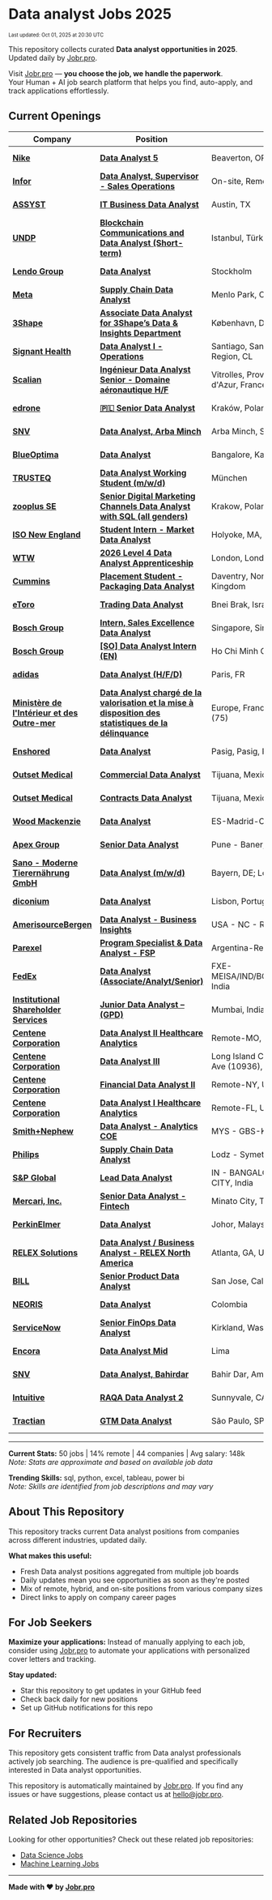 <!-- prettier-ignore-start -->
# Data analyst Jobs 2025

<sub><small>Last updated: Oct 01, 2025 at 20:30 UTC</small></sub>

This repository collects curated **Data analyst opportunities in 2025**.  
Updated daily by [Jobr.pro](https://jobr.pro?utm_source=github&utm_medium=repo&utm_campaign=github-data-analyst-jobs).

Visit [Jobr.pro](https://jobr.pro?utm_source=github&utm_medium=repo&utm_campaign=github-data-analyst-jobs) — **you choose the job, we handle the paperwork**.  
Your Human + AI job search platform that helps you find, auto-apply, and track applications effortlessly.

## Current Openings

| Company | Position | Location | Type | Date |
| ------- | -------- | -------- | ---- | ------ |
| **[Nike](https://www.nike.com/)** | **[Data Analyst 5](https://jobr.pro/job/29157350/data-analyst-5?utm_source=github&utm_medium=repo&utm_campaign=github-data-analyst-jobs)** | Beaverton, OR, US | On Site | Oct 01 |
| **[Infor](https://www.infor.com/)** | **[Data Analyst, Supervisor - Sales Operations](https://jobr.pro/job/29143008/data-analyst-supervisor-sales-operations?utm_source=github&utm_medium=repo&utm_campaign=github-data-analyst-jobs)** | On-site, Remote Location, India | Remote | Oct 01 |
| **[ASSYST](https://www.assyst.net/)** | **[IT Business Data Analyst](https://jobr.pro/job/29156852/it-business-data-analyst?utm_source=github&utm_medium=repo&utm_campaign=github-data-analyst-jobs)** | Austin, TX | On Site | Oct 01 |
| **[UNDP](https://www.undp.org/)** | **[Blockchain Communications and Data Analyst (Short-term)](https://jobr.pro/job/29134413/blockchain-communications-and-data-analyst-short-term?utm_source=github&utm_medium=repo&utm_campaign=github-data-analyst-jobs)** | Istanbul, Türkiye | On Site | Oct 01 |
| **[Lendo Group](https://www.lendo.group/)** | **[Data Analyst](https://jobr.pro/job/29157877/data-analyst?utm_source=github&utm_medium=repo&utm_campaign=github-data-analyst-jobs)** | Stockholm | On Site | Oct 01 |
| **[Meta](https://www.meta.com/)** | **[Supply Chain Data Analyst](https://jobr.pro/job/29129457/supply-chain-data-analyst?utm_source=github&utm_medium=repo&utm_campaign=github-data-analyst-jobs)** | Menlo Park, CA \| Fremont, CA | On Site | Oct 01 |
| **[3Shape](https://www.3shape.com/)** | **[Associate Data Analyst for 3Shape’s Data & Insights Department](https://jobr.pro/job/29134176/associate-data-analyst-for-3shapes-data-insights-department?utm_source=github&utm_medium=repo&utm_campaign=github-data-analyst-jobs)** | København, Denmark | On Site | Oct 01 |
| **[Signant Health](https://signanthealth.com/)** | **[Data Analyst I - Operations](https://jobr.pro/job/29149028/data-analyst-i-operations?utm_source=github&utm_medium=repo&utm_campaign=github-data-analyst-jobs)** | Santiago, Santiago Metropolitan Region, CL | On Site | Oct 01 |
| **[Scalian](https://www.scalian.com)** | **[Ingénieur Data Analyst Senior - Domaine aéronautique H/F](https://jobr.pro/job/29135476/ingenieur-data-analyst-senior-domaine-aeronautique-hf?utm_source=github&utm_medium=repo&utm_campaign=github-data-analyst-jobs)** | Vitrolles, Provence-Alpes-Côte d'Azur, France | On Site | Oct 01 |
| **[edrone](https://edrone.me/)** | **[🇵🇱 Senior Data Analyst](https://jobr.pro/job/29132791/-senior-data-analyst?utm_source=github&utm_medium=repo&utm_campaign=github-data-analyst-jobs)** | Kraków, Poland | On Site | Oct 01 |
| **[SNV](https://www.snv.org)** | **[Data Analyst, Arba Minch](https://jobr.pro/job/29135725/data-analyst-arba-minch?utm_source=github&utm_medium=repo&utm_campaign=github-data-analyst-jobs)** | Arba Minch, SNNPR, Ethiopia | On Site | Oct 01 |
| **[BlueOptima](https://www.blueoptima.com)** | **[Data Analyst](https://jobr.pro/job/29135732/data-analyst?utm_source=github&utm_medium=repo&utm_campaign=github-data-analyst-jobs)** | Bangalore, Karnataka, India | On Site | Oct 01 |
| **[TRUSTEQ](https://jobs.trusteq.de)** | **[Data Analyst Working Student (m/w/d)](https://jobr.pro/job/29120643/data-analyst-working-student-mwd?utm_source=github&utm_medium=repo&utm_campaign=github-data-analyst-jobs)** | München | On Site | Oct 01 |
| **[zooplus SE](https://careers.zooplus.com)** | **[Senior Digital Marketing Channels Data Analyst with SQL (all genders)](https://jobr.pro/job/29135734/senior-digital-marketing-channels-data-analyst-with-sql-all-genders?utm_source=github&utm_medium=repo&utm_campaign=github-data-analyst-jobs)** | Krakow, Poland | On Site | Oct 01 |
| **[ISO New England](https://www.iso-ne.com/)** | **[Student Intern - Market Data Analyst](https://jobr.pro/job/29148768/student-intern-market-data-analyst?utm_source=github&utm_medium=repo&utm_campaign=github-data-analyst-jobs)** | Holyoke, MA, 01040, USA | On Site | Oct 01 |
| **[WTW](https://www.wtwco.com/)** | **[2026 Level 4 Data Analyst Apprenticeship](https://jobr.pro/job/29151689/2026-level-4-data-analyst-apprenticeship?utm_source=github&utm_medium=repo&utm_campaign=github-data-analyst-jobs)** | London, London, United Kingdom | On Site | Oct 01 |
| **[Cummins](https://www.cummins.com/)** | **[Placement Student -Packaging Data Analyst](https://jobr.pro/job/29131960/placement-student-packaging-data-analyst?utm_source=github&utm_medium=repo&utm_campaign=github-data-analyst-jobs)** | Daventry, Northamptonshire, United Kingdom | On Site | Oct 01 |
| **[eToro](https://www.etoro.com)** | **[Trading Data Analyst](https://jobr.pro/job/29151359/trading-data-analyst?utm_source=github&utm_medium=repo&utm_campaign=github-data-analyst-jobs)** | Bnei Brak, Israel, IL | On Site | Oct 01 |
| **[Bosch Group](https://www.bosch.com)** | **[Intern, Sales Excellence Data Analyst](https://jobr.pro/job/29106668/intern-sales-excellence-data-analyst?utm_source=github&utm_medium=repo&utm_campaign=github-data-analyst-jobs)** | Singapore, Singapore | On Site | Oct 01 |
| **[Bosch Group](https://www.bosch.com)** | **[\[SO\] Data Analyst Intern (EN)](https://jobr.pro/job/29106669/so-data-analyst-intern-en?utm_source=github&utm_medium=repo&utm_campaign=github-data-analyst-jobs)** | Ho Chi Minh City, Vietnam | On Site | Oct 01 |
| **[adidas](https://www.adidas-group.com/)** | **[Data Analyst (H/F/D)](https://jobr.pro/job/29098264/data-analyst-hfd?utm_source=github&utm_medium=repo&utm_campaign=github-data-analyst-jobs)** | Paris, FR | On Site | Oct 01 |
| **[Ministère de l'Intérieur et des Outre-mer](https://www.interieur.gouv.fr/)** | **[Data Analyst chargé de la valorisation et la mise à disposition des statistiques de la délinquance](https://jobr.pro/job/29091894/data-analyst-charge-de-la-valorisation-et-la-mise-a-disposition-des-statistiques-de-la-delinquance?utm_source=github&utm_medium=repo&utm_campaign=github-data-analyst-jobs)** | Europe, France, Ile-de-France, Paris (75) | On Site | Oct 01 |
| **[Enshored](https://www.enshored.com/)** | **[Data Analyst](https://jobr.pro/job/29087656/data-analyst?utm_source=github&utm_medium=repo&utm_campaign=github-data-analyst-jobs)** | Pasig, Pasig, Philippines | On Site | Oct 01 |
| **[Outset Medical](https://www.outsetmedical.com/)** | **[Commercial Data Analyst](https://jobr.pro/job/29090534/commercial-data-analyst?utm_source=github&utm_medium=repo&utm_campaign=github-data-analyst-jobs)** | Tijuana, Mexico. | On Site | Oct 01 |
| **[Outset Medical](https://www.outsetmedical.com/)** | **[Contracts Data Analyst](https://jobr.pro/job/29090535/contracts-data-analyst?utm_source=github&utm_medium=repo&utm_campaign=github-data-analyst-jobs)** | Tijuana, Mexico. | On Site | Oct 01 |
| **[Wood Mackenzie](https://www.woodmac.com/)** | **[Data Analyst](https://jobr.pro/job/29153188/data-analyst?utm_source=github&utm_medium=repo&utm_campaign=github-data-analyst-jobs)** | ES-Madrid-Office, Spain | On Site | Oct 01 |
| **[Apex Group](https://www.apexgroup.com/)** | **[Senior Data Analyst](https://jobr.pro/job/29144608/senior-data-analyst?utm_source=github&utm_medium=repo&utm_campaign=github-data-analyst-jobs)** | Pune - Baner, India | On Site | Oct 01 |
| **[Sano - Moderne Tierernährung GmbH](https://www.sano.de/)** | **[Data Analyst (m/w/d)](https://jobr.pro/job/29143770/data-analyst-mwd?utm_source=github&utm_medium=repo&utm_campaign=github-data-analyst-jobs)** | Bayern, DE; Loiching, Bayern, DE | On Site | Oct 01 |
| **[diconium](https://diconium.com/)** | **[Data Analyst](https://jobr.pro/job/29169013/data-analyst?utm_source=github&utm_medium=repo&utm_campaign=github-data-analyst-jobs)** | Lisbon, Portugal | On Site | Oct 01 |
| **[AmerisourceBergen](https://www.amerisourcebergen.com/)** | **[Data Analyst - Business Insights](https://jobr.pro/job/29168677/data-analyst-business-insights?utm_source=github&utm_medium=repo&utm_campaign=github-data-analyst-jobs)** | USA - NC - Remote, United States | Remote | Oct 01 |
| **[Parexel](https://www.parexel.com/)** | **[Program Specialist & Data Analyst - FSP](https://jobr.pro/job/29166644/program-specialist-data-analyst-fsp?utm_source=github&utm_medium=repo&utm_campaign=github-data-analyst-jobs)** | Argentina-Remote | Remote | Oct 01 |
| **[FedEx](https://www.fedex.com/)** | **[Data Analyst (Associate/Analyt/Senior)](https://jobr.pro/job/29146569/data-analyst-associateanalytsenior?utm_source=github&utm_medium=repo&utm_campaign=github-data-analyst-jobs)** | FXE-MEISA/IND/BOMHQ/BOMHQ/Mumbai, India | On Site | Oct 01 |
| **[Institutional Shareholder Services](https://www.issgovernance.com/)** | **[Junior Data Analyst – (GPD)](https://jobr.pro/job/29170404/junior-data-analyst-gpd?utm_source=github&utm_medium=repo&utm_campaign=github-data-analyst-jobs)** | Mumbai, India | On Site | Oct 01 |
| **[Centene Corporation](https://www.centene.com/)** | **[Data Analyst II Healthcare Analytics](https://jobr.pro/job/29163651/data-analyst-ii-healthcare-analytics?utm_source=github&utm_medium=repo&utm_campaign=github-data-analyst-jobs)** | Remote-MO, United States | Remote | Oct 01 |
| **[Centene Corporation](https://www.centene.com/)** | **[Data Analyst III](https://jobr.pro/job/29163635/data-analyst-iii?utm_source=github&utm_medium=repo&utm_campaign=github-data-analyst-jobs)** | Long Island City - 25-01 Jackson Ave (10936), United States | On Site | Oct 01 |
| **[Centene Corporation](https://www.centene.com/)** | **[Financial Data Analyst II](https://jobr.pro/job/29163632/financial-data-analyst-ii?utm_source=github&utm_medium=repo&utm_campaign=github-data-analyst-jobs)** | Remote-NY, United States | Remote | Oct 01 |
| **[Centene Corporation](https://www.centene.com/)** | **[Data Analyst I Healthcare Analytics](https://jobr.pro/job/29163626/data-analyst-i-healthcare-analytics?utm_source=github&utm_medium=repo&utm_campaign=github-data-analyst-jobs)** | Remote-FL, United States | Remote | Oct 01 |
| **[Smith+Nephew](https://www.smith-nephew.com/)** | **[Data Analyst - Analytics COE](https://jobr.pro/job/29086632/data-analyst-analytics-coe?utm_source=github&utm_medium=repo&utm_campaign=github-data-analyst-jobs)** | MYS - GBS-KL, Malaysia | On Site | Oct 01 |
| **[Philips](https://www.philips.com/)** | **[Supply Chain Data Analyst](https://jobr.pro/job/29115535/supply-chain-data-analyst?utm_source=github&utm_medium=repo&utm_campaign=github-data-analyst-jobs)** | Lodz - Symetris, Poland | On Site | Oct 01 |
| **[S&P Global](https://www.spglobal.com/)** | **[Lead Data Analyst](https://jobr.pro/job/29129781/lead-data-analyst?utm_source=github&utm_medium=repo&utm_campaign=github-data-analyst-jobs)** | IN - BANGALORE PRIMECO UNION CITY, India | On Site | Oct 01 |
| **[Mercari, Inc.](https://www.mercari.com/)** | **[Senior Data Analyst - Fintech](https://jobr.pro/job/29132822/senior-data-analyst-fintech?utm_source=github&utm_medium=repo&utm_campaign=github-data-analyst-jobs)** | Minato City, Tokyo, Japan | On Site | Oct 01 |
| **[PerkinElmer](https://www.perkinelmer.com/)** | **[Data Analyst](https://jobr.pro/job/29153497/data-analyst?utm_source=github&utm_medium=repo&utm_campaign=github-data-analyst-jobs)** | Johor, Malaysia | On Site | Oct 01 |
| **[RELEX Solutions](https://www.relexsolutions.com/careers/)** | **[Data Analyst / Business Analyst - RELEX North America](https://jobr.pro/job/29104166/data-analyst-business-analyst-relex-north-america?utm_source=github&utm_medium=repo&utm_campaign=github-data-analyst-jobs)** | Atlanta, GA, United States | On Site | Sep 30 |
| **[BILL](https://www.bill.com/)** | **[Senior Product Data Analyst](https://jobr.pro/job/29096508/senior-product-data-analyst?utm_source=github&utm_medium=repo&utm_campaign=github-data-analyst-jobs)** | San Jose, California, United States | Remote | Sep 30 |
| **[NEORIS](https://www.neoris.com)** | **[Data Analyst](https://jobr.pro/job/29093184/data-analyst?utm_source=github&utm_medium=repo&utm_campaign=github-data-analyst-jobs)** | Colombia | On Site | Sep 30 |
| **[ServiceNow](https://www.servicenow.com)** | **[Senior FinOps Data Analyst](https://jobr.pro/job/29106560/senior-finops-data-analyst?utm_source=github&utm_medium=repo&utm_campaign=github-data-analyst-jobs)** | Kirkland, Washington, United States | On Site | Sep 30 |
| **[Encora](https://www.encora.com/)** | **[Data Analyst Mid](https://jobr.pro/job/29088194/data-analyst-mid?utm_source=github&utm_medium=repo&utm_campaign=github-data-analyst-jobs)** | Lima | On Site | Sep 30 |
| **[SNV](https://www.snv.org)** | **[Data Analyst, Bahirdar](https://jobr.pro/job/29082100/data-analyst-bahirdar?utm_source=github&utm_medium=repo&utm_campaign=github-data-analyst-jobs)** | Bahir Dar, Amhara, Ethiopia | On Site | Sep 30 |
| **[Intuitive](https://www.intuitive.com)** | **[RAQA Data Analyst 2](https://jobr.pro/job/29095664/raqa-data-analyst-2?utm_source=github&utm_medium=repo&utm_campaign=github-data-analyst-jobs)** | Sunnyvale, CA, United States | On Site | Sep 30 |
| **[Tractian](https://tractian.com)** | **[GTM Data Analyst](https://jobr.pro/job/29086993/gtm-data-analyst?utm_source=github&utm_medium=repo&utm_campaign=github-data-analyst-jobs)** | São Paulo, SP | On Site | Sep 30 |

---

**Current Stats:** 50 jobs | 14% remote | 44 companies | Avg salary: 148k  
_Note: Stats are approximate and based on available job data_

**Trending Skills:** sql, python, excel, tableau, power bi  
_Note: Skills are identified from job descriptions and may vary_

## About This Repository

This repository tracks current Data analyst positions from companies across different industries, updated daily.

**What makes this useful:**

- Fresh Data analyst positions aggregated from multiple job boards
- Daily updates mean you see opportunities as soon as they're posted
- Mix of remote, hybrid, and on-site positions from various company sizes
- Direct links to apply on company career pages

## For Job Seekers

**Maximize your applications:** Instead of manually applying to each job, consider using [Jobr.pro](https://jobr.pro?utm_source=github&utm_medium=repo&utm_campaign=github-data-analyst-jobs) to automate your applications with personalized cover letters and tracking.

**Stay updated:**

- Star this repository to get updates in your GitHub feed
- Check back daily for new positions
- Set up GitHub notifications for this repo

## For Recruiters

This repository gets consistent traffic from Data analyst professionals actively job searching. The audience is pre-qualified and specifically interested in Data analyst opportunities.

This repository is automatically maintained by [Jobr.pro](https://jobr.pro?utm_source=github&utm_medium=repo&utm_campaign=github-data-analyst-jobs). If you find any issues or have suggestions, please contact us at hello@jobr.pro.

## Related Job Repositories

Looking for other opportunities? Check out these related job repositories:

- [Data Science Jobs](https://github.com/jobs-jobr-pro/Data-Science-Jobs)
- [Machine Learning Jobs](https://github.com/jobs-jobr-pro/Machine-Learning-Jobs)



---

**Made with ❤️ by [Jobr.pro](https://jobr.pro?utm_source=github&utm_medium=repo&utm_campaign=github-data-analyst-jobs)**
<!-- prettier-ignore-end -->
